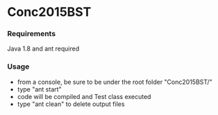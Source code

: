 # Conc2015BST

### Requirements
Java 1.8 and ant required

### Usage

  - from a console, be sure to be under the root folder "Conc2015BST/"
  - type "ant start"
  - code will be compiled and Test class executed
  - type "ant clean" to delete output files